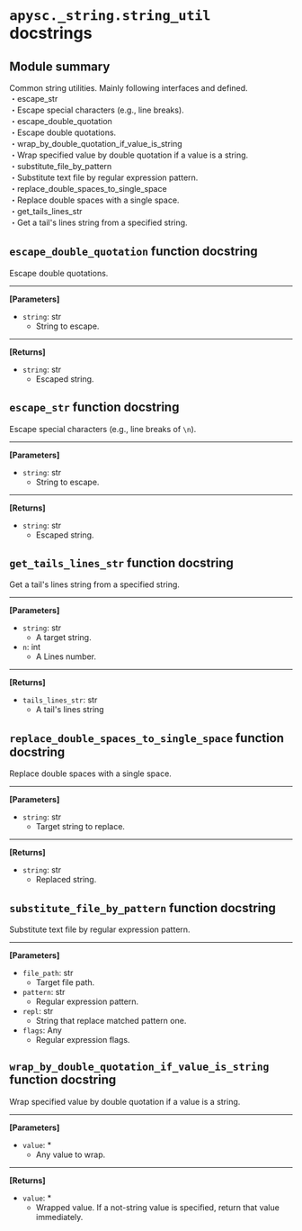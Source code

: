 # `apysc._string.string_util` docstrings

## Module summary

Common string utilities. Mainly following interfaces and defined. <br>・escape_str <br> ・Escape special characters (e.g., line breaks). <br>・escape_double_quotation <br> ・Escape double quotations. <br>・wrap_by_double_quotation_if_value_is_string <br> ・Wrap specified value by double quotation if a value is a string. <br>・substitute_file_by_pattern <br> ・Substitute text file by regular expression pattern. <br>・replace_double_spaces_to_single_space <br> ・Replace double spaces with a single space. <br>・get_tails_lines_str <br> ・Get a tail's lines string from a specified string.

## `escape_double_quotation` function docstring

Escape double quotations.<hr>

**[Parameters]**

- `string`: str
  - String to escape.

<hr>

**[Returns]**

- `string`: str
  - Escaped string.

## `escape_str` function docstring

Escape special characters (e.g., line breaks of `\n`).<hr>

**[Parameters]**

- `string`: str
  - String to escape.

<hr>

**[Returns]**

- `string`: str
  - Escaped string.

## `get_tails_lines_str` function docstring

Get a tail's lines string from a specified string.<hr>

**[Parameters]**

- `string`: str
  - A target string.
- `n`: int
  - A Lines number.

<hr>

**[Returns]**

- `tails_lines_str`: str
  - A tail's lines string

## `replace_double_spaces_to_single_space` function docstring

Replace double spaces with a single space.<hr>

**[Parameters]**

- `string`: str
  - Target string to replace.

<hr>

**[Returns]**

- `string`: str
  - Replaced string.

## `substitute_file_by_pattern` function docstring

Substitute text file by regular expression pattern.<hr>

**[Parameters]**

- `file_path`: str
  - Target file path.
- `pattern`: str
  - Regular expression pattern.
- `repl`: str
  - String that replace matched pattern one.
- `flags`: Any
  - Regular expression flags.

## `wrap_by_double_quotation_if_value_is_string` function docstring

Wrap specified value by double quotation if a value is a string.<hr>

**[Parameters]**

- `value`: *
  - Any value to wrap.

<hr>

**[Returns]**

- `value`: *
  - Wrapped value. If a not-string value is specified, return that value immediately.